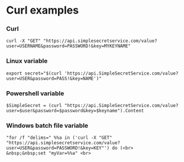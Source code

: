 # Curl examples

### Curl

```
curl -X "GET" "https://api.simplesecretservice.com/value?user=USERNAME&password=PASSWORD!&key=MYKEYNAME"
```
### Linux variable
```
export secret="$(curl 'https://api.SimpleSecretService.com/value?user=USER&password=PASS!&key=NAME')"
```
### Powershell variable
```
$SimpleSecret = (curl "https://api.SimpleSecretService.com/value?user=$user&password=$password&key=$keyname").Content
```

### Windows batch file variable
```
"for /f "delims=" %%a in ('curl -X "GET" "https://api.simplesecretservice.com/value?user=USER&password=PASSWORD!&key=KEY"') do (<br>
&nbsp;&nbsp;set "myVar=%%a" <br>
```
